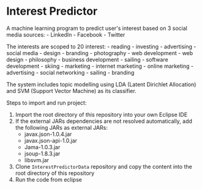 Interest Predictor
==================

A machine learning program to predict user's interest based on 3 social media sources:
    - LinkedIn
    - Facebook
    - Twitter

The interests are scoped to 20 interest:
    - reading
    - investing
    - advertising
    - social media
    - design
    - branding
    - photography
    - web development
    - web design
    - philosophy
    - business development
    - sailing
    - software development
    - skiing
    - marketing
    - internet marketing
    - online marketing
    - advertising
    - social networking
    - sailing
    - branding

The system includes topic modelling using LDA (Latent Dirichlet Allocation) and SVM (Support Vector Machine) as its classifier.

Steps to import and run project:

1. Import the root directory of this repository into your own Eclipse IDE
2. If the external JARs dependencies are not resolved automatically, add the following JARs as external JARs:
    - javax.json-1.0.4.jar
    - javax.json-api-1.0.jar
    - Jama-1.0.3.jar
    - jsoup-1.8.3.jar
    - libsvm.jar
3. Clone `InterestPredictorData` repository and copy the content into the root directory of this repository
4. Run the code from eclipse
